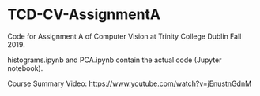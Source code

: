# TCD-CV-AssignmentA

Code for Assignment A of Computer Vision at Trinity College Dublin Fall 2019. 

histograms.ipynb and PCA.ipynb contain the actual code (Jupyter notebook).

Course Summary Video: https://www.youtube.com/watch?v=jEnustnGdnM
